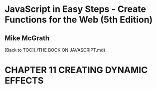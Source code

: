 # **JavaScript in Easy Steps - Create Functions for the Web (5th Edition)**
## Mike McGrath

[Back to TOC](./THE BOOK ON JAVASCRIPT.md)

# CHAPTER 11 CREATING DYNAMIC EFFECTS

